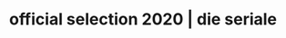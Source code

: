 ---
title: official selection 2020 | die seriale
sections:
  - partial: list-grid
    headline: official selection 2020
    data:
      headline: series
      list:
        - title: A Butterfly Dream
          origin: South Korea
        - title: After	
          origin: United States
        - title: ALT ESC
          origin: Argentina
        - title: Anomalie	
          origin: Germany
        - title: Bastards. (Season 2)	
          origin: Germany
        - title: Carpark Clubbing	
          origin: Australia
        - title: Collegiate Assessor	
          origin: Russian Federation
        - title: Dependence	
          origin: United States
        - title: Discipline
          origin: South Korea
        - title: Do You Know Vlog	
          origin: Germany
        - title: En Red / In Network
          origin: Argentina
        - title: Fehler 78	
          origin: Argentina
        - title: For Peanuts / Für Umme 	
          origin: Germany
        - title: Forest League 
          origin: Brazil
        - title: Grandma Sofía	
          origin: Argentina
        - title: Gurko - Am Rand von Smartcity	
          origin: Germany
        - title: Gutuberrak
          origin: Spain
        - title: Hammersmith 	
          origin: United States
        - title: Haus Kummerveldt 	
          origin: Germany
        - title: hierdrueben	
          origin: Germany
        - title: How to Buy a Baby (Season 2)
          origin: Canada
        - title: It's Your Turn 	
          origin: Spain
        - title: Italia Sicilia Gela	
          origin: Italy
        - title: "#kämpfergeist"
          origin: Germany
        - title: La Festa Triste
          origin: Italy
        - title: Letters to my Ex	
          origin: Argentina
        - title: Lost & Found Cowboy	
          origin: Japan
        - title: Lover of the palace
          origin: South Korea
        - title: Maestra Veneno	
          origin: Uruguay
        - title: Manpower Express 	
          origin: Germany
        - title: Manu
          origin: Italy
        - title: Marias	
          origin: United States
        - title: Migrant Stories
          origin: Argentina
        - title: Millionaire from Balashikha
          origin: Russian Federation
        - title: Neptunia
          origin: Uruguay
        - title: Noche de Estrellas
          origin: Argentina
        - title: Or So The Story Goes 	
          origin: United States
        - title: Otherside
          origin: Brazil
        - title: "Pepper: Ricochet"
          origin: United States
        - title: Pet Killer	
          origin: France
        - title: Preview
          origin: France
        - title: Ratée sans avenir	
          origin: France
        - title: Reset - Make your decision
          origin: Germany
        - title: Seltsam 	
          origin: France
        - title: Si Young's Story
          origin: South Korea
        - title: Sicilian Rhapsody
          origin: Italy
        - title: Sydney Sleuthers
          origin: Australia
        - title: Silent Forest	
          origin: Germany
        - title: Singles' Diaries
          origin: Germany
        - title: Slippers 	
          origin: Switzerland
        - title: Spike and Dadda
          origin: Australia
        - title: Standby Curator 	
          origin: South Korea
        - title: Swipe	
          origin: Netherlands
        - title: The First Shot 	
          origin: South Korea
        - title: The Man for your Sins (Season 2)	
          origin: Germany
        - title: The Runner	
          origin: Canada
        - title: The Square Root	
          origin: United States
        - title: The Way to Sangju	
          origin: South Korea
        - title: The Y Theory	
          origin: Belgium
        - title: Throwback89	
          origin: Germany
        - title: Tony	
          origin: Argentina
        - title: True Demon	
          origin: Germany
        - title: Utopia Planitia	
          origin: United States
        - title: W.	
          origin: Luxembourg
        - title: Walls of Disorder	
          origin: Canada
        - title: What happened to Mirae	
          origin: South Korea
        - title: What is emerging?	
          origin: Brazil
        - title: Whatever	
          origin: Chile
        - title: Who Killed Lucy the Poodle?	
          origin: New Zealand
  - partial: list-grid
    data:
      headline: pilots
      list:
        - title: Battleground Germany	
          origin: Germany
        - title: Constance	
          origin: New Zealand
        - title: Divine419 - Hawkers Hustle 	
          origin: Germany
        - title: Escape	
          origin: Germany
        - title: Fallin' Off 	
          origin: United States
        - title: In Two Minds	
          origin: Germany
        - title: L'Uomo Nuovo
          origin: Italy
        - title: Of Wolves and Men	
          origin: Germany
        - title: The Boogeys 	
          origin: United States
        - title: Wolfgang Doe	
          origin: Germany
---